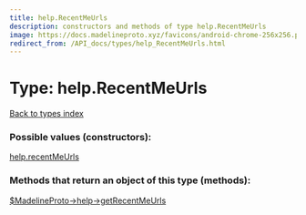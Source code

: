 ```yaml
---
title: help.RecentMeUrls
description: constructors and methods of type help.RecentMeUrls
image: https://docs.madelineproto.xyz/favicons/android-chrome-256x256.png
redirect_from: /API_docs/types/help_RecentMeUrls.html
---
```

# Type: help.RecentMeUrls  
[Back to types index](index.md)



### Possible values (constructors):

[help.recentMeUrls](../constructors/help.recentMeUrls.md)  



### Methods that return an object of this type (methods):

[$MadelineProto->help->getRecentMeUrls](../methods/help.getRecentMeUrls.md)  




